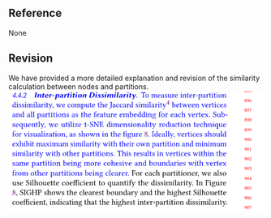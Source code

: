 ## Reference 
None

## Revision

We have provided a more detailed explanation and revision of the similarity calculation between nodes and partitions.
![](./pic/similarity.png)